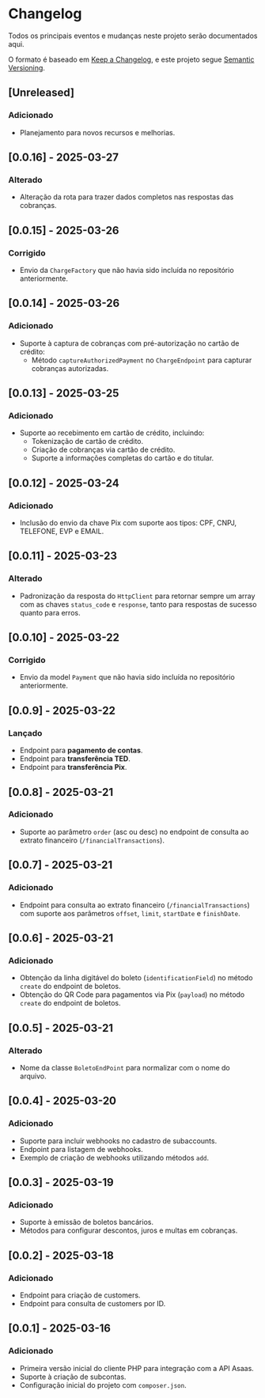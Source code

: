 # Changelog

Todos os principais eventos e mudanças neste projeto serão documentados aqui.

O formato é baseado em [Keep a Changelog](https://keepachangelog.com/pt-BR/1.0.0/), e este projeto segue [Semantic Versioning](https://semver.org/lang/pt-BR/).

## [Unreleased]
### Adicionado
- Planejamento para novos recursos e melhorias.

## [0.0.16] - 2025-03-27
### Alterado
- Alteração da rota para trazer dados completos nas respostas das cobranças.

## [0.0.15] - 2025-03-26
### Corrigido
- Envio da `ChargeFactory` que não havia sido incluída no repositório anteriormente.

## [0.0.14] - 2025-03-26
### Adicionado
- Suporte à captura de cobranças com pré-autorização no cartão de crédito:
  - Método `captureAuthorizedPayment` no `ChargeEndpoint` para capturar cobranças autorizadas.

## [0.0.13] - 2025-03-25
### Adicionado
- Suporte ao recebimento em cartão de crédito, incluindo:
  - Tokenização de cartão de crédito.
  - Criação de cobranças via cartão de crédito.
  - Suporte a informações completas do cartão e do titular.

## [0.0.12] - 2025-03-24
### Adicionado
- Inclusão do envio da chave Pix com suporte aos tipos: CPF, CNPJ, TELEFONE, EVP e EMAIL.

## [0.0.11] - 2025-03-23
### Alterado
- Padronização da resposta do `HttpClient` para retornar sempre um array com as chaves `status_code` e `response`, tanto para respostas de sucesso quanto para erros.

## [0.0.10] - 2025-03-22
### Corrigido
- Envio da model `Payment` que não havia sido incluída no repositório anteriormente.

## [0.0.9] - 2025-03-22
### Lançado
- Endpoint para **pagamento de contas**.
- Endpoint para **transferência TED**.
- Endpoint para **transferência Pix**.

## [0.0.8] - 2025-03-21
### Adicionado
- Suporte ao parâmetro `order` (asc ou desc) no endpoint de consulta ao extrato financeiro (`/financialTransactions`).

## [0.0.7] - 2025-03-21
### Adicionado
- Endpoint para consulta ao extrato financeiro (`/financialTransactions`) com suporte aos parâmetros `offset`, `limit`, `startDate` e `finishDate`.

## [0.0.6] - 2025-03-21
### Adicionado
- Obtenção da linha digitável do boleto (`identificationField`) no método `create` do endpoint de boletos.
- Obtenção do QR Code para pagamentos via Pix (`payload`) no método `create` do endpoint de boletos.

## [0.0.5] - 2025-03-21
### Alterado
- Nome da classe `BoletoEndPoint` para normalizar com o nome do arquivo.

## [0.0.4] - 2025-03-20
### Adicionado
- Suporte para incluir webhooks no cadastro de subaccounts.
- Endpoint para listagem de webhooks.
- Exemplo de criação de webhooks utilizando métodos `add`.

## [0.0.3] - 2025-03-19
### Adicionado
- Suporte à emissão de boletos bancários.
- Métodos para configurar descontos, juros e multas em cobranças.

## [0.0.2] - 2025-03-18
### Adicionado
- Endpoint para criação de customers.
- Endpoint para consulta de customers por ID.

## [0.0.1] - 2025-03-16
### Adicionado
- Primeira versão inicial do cliente PHP para integração com a API Asaas.
- Suporte à criação de subcontas.
- Configuração inicial do projeto com `composer.json`.